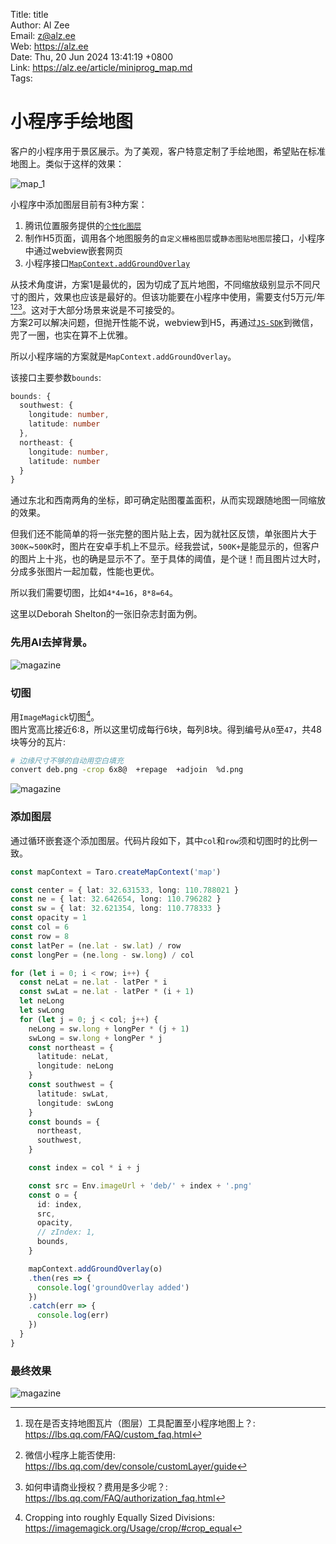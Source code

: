 Title:  title  
Author: Al Zee  
Email:  z@alz.ee  
Web:    https://alz.ee  
Date:   Thu, 20 Jun 2024 13:41:19 +0800  
Link:   https://alz.ee/article/miniprog_map.md  
Tags:   

# 小程序手绘地图

客户的小程序用于景区展示。为了美观，客户特意定制了手绘地图，希望贴在标准地图上。类似于这样的效果：

![map_1](img/map_1.jpg)


小程序中添加图层目前有3种方案：
1. 腾讯位置服务提供的[`个性化图层`](https://lbs.qq.com/customMap/)
1. 制作H5页面，调用各个地图服务的`自定义栅格图层`或`静态图贴地图层`接口，小程序中通过webview嵌套网页
1. 小程序接口[`MapContext.addGroundOverlay`](https://developers.weixin.qq.com/miniprogram/dev/api/media/map/MapContext.addGroundOverlay.html)

从技术角度讲，方案1是最优的，因为切成了瓦片地图，不同缩放级别显示不同尺寸的图片，效果也应该是最好的。但该功能要在小程序中使用，需要支付5万元/年[^1][^3][^2]。这对于大部分场景来说是不可接受的。   
方案2可以解决问题，但抛开性能不说，webview到H5，再通过[`JS-SDK`](https://developers.weixin.qq.com/doc/offiaccount/OA_Web_Apps/JS-SDK.html)到微信，兜了一圈，也实在算不上优雅。  

所以小程序端的方案就是`MapContext.addGroundOverlay`。

该接口主要参数`bounds`:
```ts
bounds: {
  southwest: {
    longitude: number,
    latitude: number
  },
  northeast: {
    longitude: number,
    latitude: number
  }
}
```
通过东北和西南两角的坐标，即可确定贴图覆盖面积，从而实现跟随地图一同缩放的效果。

但我们还不能简单的将一张完整的图片贴上去，因为就社区反馈，单张图片大于`300K`~`500K`时，图片在安卓手机上不显示。经我尝试，`500K+`是能显示的，但客户的图片上十兆，也的确是显示不了。至于具体的阈值，是个谜！而且图片过大时，分成多张图片一起加载，性能也更优。

所以我们需要切图，比如`4*4=16`，`8*8=64`。

这里以Deborah Shelton的一张旧杂志封面为例。

### 先用AI去掉背景。

![magazine](img/magazine03.png)

### 切图
用`ImageMagick`切图[^crop]。   
图片宽高比接近6:8，所以这里切成每行6块，每列8块。得到编号从`0`至`47`，共48块等分的瓦片:
```bash
# 边缘尺寸不够的自动用空白填充
convert deb.png -crop 6x8@  +repage  +adjoin  %d.png
```

![magazine](img/tiles.png)

### 添加图层
通过循环嵌套逐个添加图层。代码片段如下，其中`col`和`row`须和切图时的比例一致。
```ts
const mapContext = Taro.createMapContext('map')

const center = { lat: 32.631533, long: 110.788021 }
const ne = { lat: 32.642654, long: 110.796282 }
const sw = { lat: 32.621354, long: 110.778333 }
const opacity = 1
const col = 6
const row = 8
const latPer = (ne.lat - sw.lat) / row
const longPer = (ne.long - sw.long) / col

for (let i = 0; i < row; i++) {
  const neLat = ne.lat - latPer * i
  const swLat = ne.lat - latPer * (i + 1)
  let neLong
  let swLong
  for (let j = 0; j < col; j++) {
    neLong = sw.long + longPer * (j + 1)
    swLong = sw.long + longPer * j
    const northeast = {
      latitude: neLat,
      longitude: neLong
    }
    const southwest = {
      latitude: swLat,
      longitude: swLong
    }
    const bounds = {
      northeast,
      southwest,
    }

    const index = col * i + j

    const src = Env.imageUrl + 'deb/' + index + '.png'
    const o = {
      id: index,
      src,
      opacity,
      // zIndex: 1,
      bounds,
    }

    mapContext.addGroundOverlay(o)
    .then(res => {
      console.log('groundOverlay added')
    })
    .catch(err => {
      console.log(err)
    })
  }
}
```

### 最终效果

![magazine](img/map_deb.jpg)

[^1]: 现在是否支持地图瓦片（图层）工具配置至小程序地图上？: https://lbs.qq.com/FAQ/custom_faq.html
[^3]: 微信小程序上能否使用: https://lbs.qq.com/dev/console/customLayer/guide
[^2]: 如何申请商业授权？费用是多少呢？: https://lbs.qq.com/FAQ/authorization_faq.html
[^js-sdk]: js-sdk: https://developers.weixin.qq.com/doc/offiaccount/OA_Web_Apps/JS-SDK.html
[^crop]: Cropping into roughly Equally Sized Divisions: https://imagemagick.org/Usage/crop/#crop_equal
